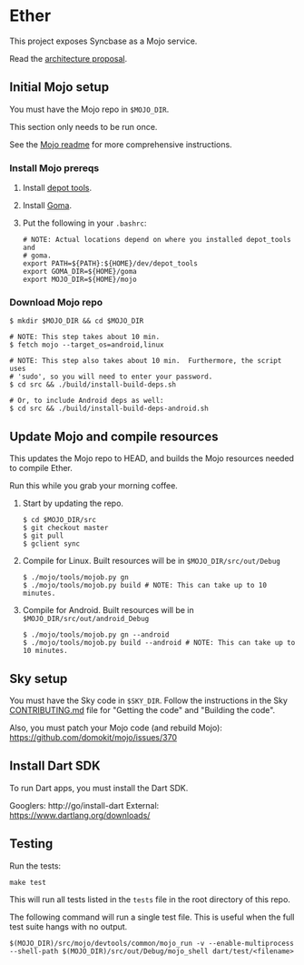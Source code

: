 # Ether

This project exposes Syncbase as a Mojo service.

Read the [architecture proposal].

## Initial Mojo setup

You must have the Mojo repo in `$MOJO_DIR`.

This section only needs to be run once.

See the [Mojo readme] for more comprehensive instructions.

### Install Mojo prereqs

1. Install [depot tools].
2. Install [Goma][goma].
3. Put the following in your `.bashrc`:

       # NOTE: Actual locations depend on where you installed depot_tools and
       # goma.
       export PATH=${PATH}:${HOME}/dev/depot_tools
       export GOMA_DIR=${HOME}/goma
       export MOJO_DIR=${HOME}/mojo

### Download Mojo repo

    $ mkdir $MOJO_DIR && cd $MOJO_DIR

    # NOTE: This step takes about 10 min.
    $ fetch mojo --target_os=android,linux

    # NOTE: This step also takes about 10 min.  Furthermore, the script uses
    # 'sudo', so you will need to enter your password.
    $ cd src && ./build/install-build-deps.sh

    # Or, to include Android deps as well:
    $ cd src && ./build/install-build-deps-android.sh

## Update Mojo and compile resources

This updates the Mojo repo to HEAD, and builds the Mojo resources needed to
compile Ether.

Run this while you grab your morning coffee.

1. Start by updating the repo.

       $ cd $MOJO_DIR/src
       $ git checkout master
       $ git pull
       $ gclient sync

2. Compile for Linux.  Built resources will be in `$MOJO_DIR/src/out/Debug`

       $ ./mojo/tools/mojob.py gn
       $ ./mojo/tools/mojob.py build # NOTE: This can take up to 10 minutes.

3. Compile for Android.  Built resources will be in
   `$MOJO_DIR/src/out/android_Debug`

       $ ./mojo/tools/mojob.py gn --android
       $ ./mojo/tools/mojob.py build --android # NOTE: This can take up to 10 minutes.

## Sky setup

You must have the Sky code in `$SKY_DIR`. Follow the instructions in the Sky
[CONTRIBUTING.md][sky contrib] file for "Getting the code" and "Building the
code".

Also, you must patch your Mojo code (and rebuild Mojo):
https://github.com/domokit/mojo/issues/370

## Install Dart SDK

To run Dart apps, you must install the Dart SDK.

Googlers: http://go/install-dart
External: https://www.dartlang.org/downloads/

## Testing

Run the tests:

    make test

This will run all tests listed in the `tests` file in the root directory of
this repo.

The following command will run a single test file.  This is useful when the
full test suite hangs with no output.

    $(MOJO_DIR)/src/mojo/devtools/common/mojo_run -v --enable-multiprocess --shell-path $(MOJO_DIR)/src/out/Debug/mojo_shell dart/test/<filename>

[architecture proposal]: https://docs.google.com/document/d/1TyxPYIhj9VBCtY7eAXu_MEV9y0dtRx7n7UY4jm76Qq4/edit
[depot tools]: http://www.chromium.org/developers/how-tos/install-depot-tools
[goma]: https://sites.google.com/a/google.com/goma/how-to-use-goma/how-to-use-goma-for-chrome-team
[mojo readme]: https://github.com/domokit/mojo/blob/master/README.md
[sky contrib]: https://github.com/domokit/sky_engine/blob/master/CONTRIBUTING.md
